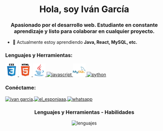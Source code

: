 <h1 align="center">Hola, soy Iván García</h1>
<h3 align="center">Apasionado por el desarrollo web. Estudiante en constante aprendizaje y listo para colaborar en cualquier proyecto.</h3>

- 🌱 Actualmente estoy aprendiendo **Java, React, MySQL, etc.**

<h3 align="left">Lenguajes y Herramientas:</h3>
<p align="left"> 
  <a href="https://www.w3schools.com/css/" target="_blank" rel="noreferrer"> 
    <img src="https://raw.githubusercontent.com/devicons/devicon/master/icons/css3/css3-original-wordmark.svg" alt="css3" width="40" height="40"/> 
  </a> 
  <a href="https://www.w3.org/html/" target="_blank" rel="noreferrer"> 
    <img src="https://raw.githubusercontent.com/devicons/devicon/master/icons/html5/html5-original-wordmark.svg" alt="html5" width="40" height="40"/> 
  </a> 
  <a href="https://www.java.com" target="_blank" rel="noreferrer"> 
    <img src="https://raw.githubusercontent.com/devicons/devicon/master/icons/java/java-original.svg" alt="java" width="40" height="40"/> 
  </a> 
  <a href="https://developer.mozilla.org/en-US/docs/Web/JavaScript" target="_blank" rel="noreferrer"> 
  <img src="https://upload.wikimedia.org/wikipedia/commons/6/6a/JavaScript-logo.png" alt="javascript" width="40" height="40"/> 
</a>
  <a href="https://www.mysql.com/" target="_blank" rel="noreferrer"> 
    <img src="https://raw.githubusercontent.com/devicons/devicon/master/icons/mysql/mysql-original-wordmark.svg" alt="mysql" width="40" height="40"/> 
  </a> 
 
  <a href="https://www.python.org" target="_blank" rel="noreferrer"> 
    <img src="https://upload.wikimedia.org/wikipedia/commons/c/c3/Python-logo-notext.svg" alt="python" width="40" height="40"/> 
  </a> 
</p>

<h3 align="left">Conéctame:</h3>
<p align="left">
  <a href="https://linkedin.com/in/ivan-garcia" target="blank">
    <img align="center" src="https://raw.githubusercontent.com/rahuldkjain/github-profile-readme-generator/master/src/images/icons/Social/linked-in-alt.svg" alt="ivan garcia" height="30" width="40" />
  </a>
  <a href="https://instagram.com/el_esponjaaa" target="blank">
    <img align="center" src="https://raw.githubusercontent.com/rahuldkjain/github-profile-readme-generator/master/src/images/icons/Social/instagram.svg" alt="el_esponjaaa" height="30" width="40" />
  </a>
  <a href="https://wa.me/59891032377" target="blank">
    <img align="center" src="https://upload.wikimedia.org/wikipedia/commons/6/6b/WhatsApp.svg" alt="whatsapp" height="40" width="40" />
  </a>
</p>

<h3 align="center">Lenguajes y Herramientas - Habilidades</h3>
<p align="center">
 <img src="https://github-readme-stats.vercel.app/api/top-langs/?username=ivancodejav&layout=compact&theme=radical&card_width=400&border_radius=50" alt="lenguajes" />

</p>
